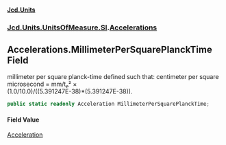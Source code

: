 #### [Jcd.Units](index.md 'index')
### [Jcd.Units.UnitsOfMeasure.SI](Jcd.Units.UnitsOfMeasure.SI.md 'Jcd.Units.UnitsOfMeasure.SI').[Accelerations](Accelerations.md 'Jcd.Units.UnitsOfMeasure.SI.Accelerations')

## Accelerations.MillimeterPerSquarePlanckTime Field

millimeter per square planck-time defined such that: centimeter per square microsecond = mm/tₚ² ×  
(1.0/10.0)/((5.391247E-38)*(5.391247E-38)).

```csharp
public static readonly Acceleration MillimeterPerSquarePlanckTime;
```

#### Field Value
[Acceleration](Acceleration.md 'Jcd.Units.UnitTypes.Acceleration')